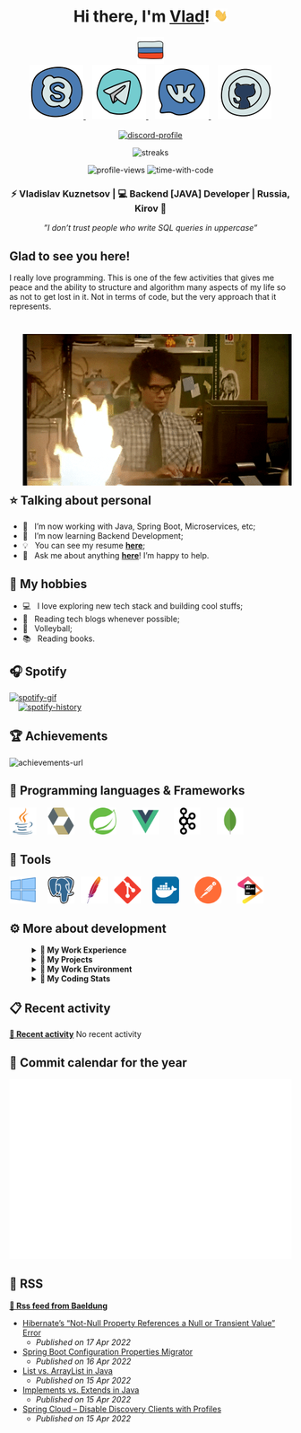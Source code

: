 <!--suppress HtmlDeprecatedAttribute -->
<div align="center">
  <h1>
    Hi there, I'm <a href="https://github.com/Bangerok">Vlad</a>!
    <img alt="Hi!" src="https://raw.githubusercontent.com/Bangerok/Bangerok/master/assets/hand.gif" width="25px">
  </h1>

  <a href="https://github.com/Bangerok/Bangerok/blob/master/docs/translations/README_RU.md">
    <img alt="russian-version" src="https://raw.githubusercontent.com/Bangerok/Bangerok/master/assets/languages/russian.png"/>
  </a><br />

  <div>
    <a href="https://join.skype.com/invite/mXfIgnyt02Nx">
        <img alt="skype-url" src="https://raw.githubusercontent.com/Bangerok/Bangerok/master/assets/contacts/skype.svg"/>
    </a>&nbsp;&nbsp;
    <a href="https://t.me/Bangerok">
        <img alt="telegram-url" src="https://raw.githubusercontent.com/Bangerok/Bangerok/master/assets/contacts/telegram.svg"/>
    </a>&nbsp;&nbsp;
    <a href="https://vk.com/vladislav_kuznetsov">
        <img alt="vk-url" src="https://raw.githubusercontent.com/Bangerok/Bangerok/master/assets/contacts/vk.svg"/>
    </a>&nbsp;&nbsp;
    <a href="https://github.com/Bangerok">
        <img alt="github-url" src="https://raw.githubusercontent.com/Bangerok/Bangerok/master/assets/contacts/github.svg"/>
    </a>
  </div><br />

  <div>
      <a href="https://discord.com/users/238233865129295875">
          <img width="361" alt="discord-profile" src="https://lanyard-profile-readme.vercel.app/api/238233865129295875"/>
      </a>
  </div>

  <img width="361" alt="streaks" src="https://github-readme-streak-stats.herokuapp.com/?user=Bangerok&hide_border=true&theme=dark" /><br />

  <div align="center">
      <img src="https://komarev.com/ghpvc/?username=Bangerok&color=1A4730&label=PROFILE+VIEWS" height="25" alt="profile-views" />
      <img src="https://wakatime.com/badge/github/Bangerok/Bangerok.svg" height="25" alt="time-with-code" />
  </div>

  <h3>
    ⚡ Vladislav Kuznetsov | 💻 Backend [JAVA] Developer | Russia, Kirov 🏰 
  </h3>

  <i>”I don’t trust people who write SQL queries in uppercase”</i>
</div>

## Glad to see you here!
I really love programming. This is one of the few activities that gives me peace and the ability to structure and
algorithm many aspects of my life so as not to get lost in it. Not in terms of code, but the very approach that it
represents.

<img style="margin-top: 27px; margin-left: 25px; margin-bottom: 12px" align="right" alt="profile-gif" src="https://raw.githubusercontent.com/Bangerok/Bangerok/master/assets/profile.gif" />

## ⭐️ Talking about personal
- 📔 &nbsp; I’m now working with Java, Spring Boot, Microservices, etc;
- 🔌 &nbsp; I’m now learning Backend Development;
- 💡 &nbsp; You can see my resume **[here](https://raw.githubusercontent.com/Bangerok/Bangerok/master/docs/resume/%5BENG%5D%20Kuznetsov%20V.A.%20Java%20Developer.pdf)**;
- 💬 &nbsp; Ask me about anything **[here](https://github.com/Bangerok/Bangerok/issues/1)**! I’m happy to help.

## 🌌 My hobbies
- 💻 &nbsp; I love exploring new tech stack and building cool stuffs;
- 📰 &nbsp; Reading tech blogs whenever possible;
- 🏐 &nbsp; Volleyball;
- 📚 &nbsp; Reading books.

## 🎧 Spotify
<div>
    <div>
        <a href="https://spotify-github-profile.vercel.app/api/view?uid=knao876cqdze6lu78as93r3gz&redirect=true">
            <img width="500" alt="spotify-gif" src="https://spotify-github-profile.vercel.app/api/view?uid=knao876cqdze6lu78as93r3gz&cover_image=true&theme=novatorem" />
        </a>
    </div>
    <div style="margin-left: 16px">
        <a href="https://open.spotify.com/user/knao876cqdze6lu78as93r3gz">
            <img alt="spotify-history" src="https://spotify-recently-played-readme.vercel.app/api?user=knao876cqdze6lu78as93r3gz&width=453&count=2" />
        </a>
    </div>
</div>

## 🏆 Achievements
<img alt="achievements-url" src="https://raw.githubusercontent.com/Bangerok/Bangerok/master/assets/metrics/achievements.svg"/>

## 🔨 Programming languages & Frameworks
<a href="https://adoptopenjdk.net/" target="_blank"><img src="https://raw.githubusercontent.com/Bangerok/Bangerok/master/assets/technologies/java.svg" alt="java" height="48px"/></a> &nbsp; &nbsp;
<a href="http://hibernate.org/orm/documentation/getting-started/" target="_blank"><img src="https://raw.githubusercontent.com/Bangerok/Bangerok/master/assets/technologies/hibernate.svg" alt="hibernate" height="48px"/></a> &nbsp; &nbsp; &nbsp;
<a href="https://spring.io/guides/gs/spring-boot/" target="_blank"><img src="https://raw.githubusercontent.com/Bangerok/Bangerok/master/assets/technologies/spring.svg" alt="spring" height="48px"/></a> &nbsp; &nbsp; &nbsp;
<a href="https://vuejs.org/v2/guide/" target="_blank"><img src="https://raw.githubusercontent.com/Bangerok/Bangerok/master/assets/technologies/vuejs.svg" alt="vue" height="48px"/></a> &nbsp; &nbsp; &nbsp;
<a href="https://kafka.apache.org/quickstart" target="_blank"><img src="https://raw.githubusercontent.com/Bangerok/Bangerok/master/assets/technologies/kafka.svg" alt="kafka" height="48px"/></a> &nbsp; &nbsp; &nbsp;
<a href="https://www.mongodb.com/basics/get-started" target="_blank"><img src="https://raw.githubusercontent.com/Bangerok/Bangerok/master/assets/technologies/mongodb.svg" alt="mongo-db" height="48px"/></a> &nbsp; &nbsp; &nbsp;

## 🧰 Tools
<a href="https://www.microsoft.com/ru-ru/software-download/windows10" target="_blank"><img src="https://raw.githubusercontent.com/Bangerok/Bangerok/master/assets/tools/windows-10.svg" alt="windows" height="48px"/></a>  &nbsp; &nbsp;
<a href="https://www.postgresqltutorial.com/postgresql-getting-started/" target="_blank"><img src="https://raw.githubusercontent.com/Bangerok/Bangerok/master/assets/tools/postgres.svg" alt="postgres" height="48px"/></a>  &nbsp;
<a href="https://maven.apache.org/guides/getting-started/" target="_blank"><img src="https://raw.githubusercontent.com/Bangerok/Bangerok/master/assets/tools/maven.svg" alt="maven" height="48px"/></a> &nbsp;
<a href="https://git-scm.com/book/en/v2/Getting-Started-First-Time-Git-Setup" target="_blank"><img src="https://raw.githubusercontent.com/Bangerok/Bangerok/master/assets/tools/git.svg" alt="git" height="48px"/></a> &nbsp; &nbsp;
<a href="https://www.docker.com/get-started" target="_blank"><img src="https://raw.githubusercontent.com/Bangerok/Bangerok/master/assets/tools/docker.svg" alt="docker" height="48px"/></a> &nbsp; &nbsp; &nbsp;
<a href="https://www.postman.com/downloads/" target="_blank"><img src="https://raw.githubusercontent.com/Bangerok/Bangerok/master/assets/tools/postman.svg" alt="postman" height="48px"/></a> &nbsp; &nbsp; &nbsp;
<a href="https://www.jetbrains.com/ru-ru/idea/download/#section=windows" target="_blank"><img src="https://raw.githubusercontent.com/Bangerok/Bangerok/master/assets/tools/jetbrains.svg" alt="jetbrains" height="48px"/></a>

## ⚙️ More about development
<details style="margin-left: 40px">
  <summary><b>💼 My Work Experience </b></summary>

  <br />
  <table>
    <thead>
      <tr>
        <th>Job Name</th>
        <th>Responsibilities</th>
        <th>Duration</th>
      </tr>
    </thead>
    <tbody>
      <tr>
        <td><b>Backend Java Developer at <a href="https://docshouse.ru/">"Lanit"</a></b></td>
        <td>
          <ol>
            <li>Participation in the support and improvement of customer applications;</li>
            <li>Exchange of experience with other developers of the company;</li>
            <li>Timely logging of completed tasks;</li>
            <li>Testing of the developed code, correction of emerging errors;</li>
            <li>One of the developers - <b>“DocsHouse”</b> platform.</li>
          </ol>
        </td>
        <td>June 2021 - Present Time</td>
      </tr>
      <tr>
        <td><b>FullStack Java Developer at "SmartLight"</b></td>
        <td>
          <ol>
            <li>Participation in the support and improvement of customer applications;</li>
            <li>Communication with customers;</li>
            <li>Exchange of experience with other developers of the company;</li>
            <li>Timely logging of completed tasks;</li>
            <li>Testing of the developed code, correction of emerging errors.</li>
          </ol>
        </td>
        <td>November 2018 - May 2021</td>
      </tr>
      <tr>
        <td><b>FullStack Java Developer at <!--suppress HttpUrlsUsage--><a href="http://www.kn-k.ru/">"Nahodka AIS"</a></b></td>
        <td>
          <ol>
            <li>Development and support of the <b>"AIS Upravlenie"</b> (Guardianship) project;</li>
            <li>Communication with customers;</li>
            <li>Testing of the developed code, correction of emerging errors;</li>
            <li> Installing, configuring and updating the application at the local stand and at the customer's.</li>
          </ol>
        </td>
        <td>May 2017 - November 2018</td>
      </tr>
      <tr>
        <td><b>FullStack Java Developer at <a href="https://www.eurekabpo.ru/en/">"Eureka BPO"</a></b></td>
        <td>
          <ol>
            <li>Performing various tasks for development in large projects;</li>
            <li>Passage of courses on java, javascript, css, html;</li>
            <li>Speech as a Carrier of Knowledge;</li>
            <li>One of the developers - <b>“Phardo”</b>.</li>
          </ol>
        </td>
        <td>October 2016 - May 2017</td>
      </tr>
    </tbody>
  </table>
</details>

<details style="margin-left: 40px">
  <summary><b>🌌 My Projects </b></summary>

  <br />
  <a href="https://github.com/NinjaEnterprise/Ninja">
    <img alt="ninja-repo" align="center" src="https://github-readme-stats.vercel.app/api/pin/?username=NinjaEnterprise&repo=Ninja&theme=dark&hide_border=true" />
  </a>

  <a href="https://github.com/FunProjectsForSoul/FunTemplate">
    <img alt="ninja-template-repo" align="center" src="https://github-readme-stats.vercel.app/api/pin/?username=FunProjectsForSoul&repo=FunTemplate&theme=dark&hide_border=true" />
  </a>

  <a href="https://github.com/FunProjectsForSoul/Vertex">
    <img alt="ninja-client-repo" align="center" src="https://github-readme-stats.vercel.app/api/pin/?username=FunProjectsForSoul&repo=Vertex&theme=dark&hide_border=true" />
  </a><br />

  <a href="https://github.com/FunProjectsForSoul/TractorMoving">
    <img alt="ninja-configuration-repo" align="center" src="https://github-readme-stats.vercel.app/api/pin/?username=FunProjectsForSoul&repo=TractorMoving&theme=dark&hide_border=true" />
  </a><br /><br />
</details>

<details style="margin-left: 40px">	
  <summary><b>📜 My Work Environment</b></summary>

  <br />
  <ul>
    <li><b>PC:</b> CPU - R5 3600; RAM - 16GB; ROM - SSD 256GB;</li>
    <li><b>Browser:</b> Google Chrome;</li>
    <li><b>IDE:</b> Intellij Idea - the best editor out there;</li>
    <li><b>Studying to stay informed:</b> Google search, Books, Habr, Baeldung and Youtube.</li>
  </ul>	
</details>

<details style="margin-left: 40px">
  <summary><b>🍻 My Coding Stats </b></summary>

  <br />
  <img alt="waka-time" src="https://github-readme-stats.vercel.app/api/wakatime?username=Bangerok&theme=dark&hide_border=true&hide_title=true" />

  <br />
  <i>
    The rest of the statistics in the pinned gist repositories of the profile description.
  </i>
</details>

## 📋 Recent activity
**[📰 Recent activity](https://github.com/Bangerok)**
No recent activity


## 📆 Commit calendar for the year
<img alt="calendar-url" src="https://raw.githubusercontent.com/Bangerok/Bangerok/master/assets/metrics/iso-calendar.svg"/>

## 📰 RSS
**[🗼 Rss feed from Baeldung](https://www.baeldung.com)**
* [Hibernate’s “Not-Null Property References a Null or Transient Value” Error](https://feeds.feedblitz.com/~/691689116/0/baeldung~Hibernate%e2%80%99s-%e2%80%9cNotNull-Property-References-a-Null-or-Transient-Value%e2%80%9d-Error)
  * *Published on 17 Apr 2022*
* [Spring Boot Configuration Properties Migrator](https://feeds.feedblitz.com/~/691557106/0/baeldung~Spring-Boot-Configuration-Properties-Migrator)
  * *Published on 16 Apr 2022*
* [List vs. ArrayList in Java](https://feeds.feedblitz.com/~/691402572/0/baeldung~List-vs-ArrayList-in-Java)
  * *Published on 15 Apr 2022*
* [Implements vs. Extends in Java](https://feeds.feedblitz.com/~/691402574/0/baeldung~Implements-vs-Extends-in-Java)
  * *Published on 15 Apr 2022*
* [Spring Cloud – Disable Discovery Clients with Profiles](https://feeds.feedblitz.com/~/691402576/0/baeldung~Spring-Cloud-Disable-Discovery-Clients-with-Profiles)
  * *Published on 15 Apr 2022*
